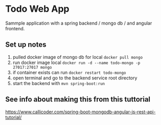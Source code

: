 # Todo Web App
Sammple application with a spring backend / mongo db / and angular frontend. 

## Set up notes
1. pulled docker image of mongo db for local `docker pull mongo`
1. run docker image local `docker run -d --name todo-mongo -p 27017:27017 mongo`
  1. if container exists can run `docker restart todo-mongo`
1. open terminal and go to the backend service root directory
1. start the backend with `mvn spring-boot:run` 

## See info about making this from this tuttorial 
https://www.callicoder.com/spring-boot-mongodb-angular-js-rest-api-tutorial/
